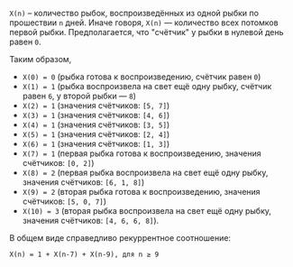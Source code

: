 `X(n)` – количество рыбок, воспроизведённых из одной рыбки по прошествии `n` дней.
Иначе говоря, `X(n)` — количество всех потомков первой рыбки.
Предполагается, что "счётчик" у рыбки в нулевой день равен `0`.

Таким образом,
- `X(0) = 0` (рыбка готова к воспроизведению, счётчик равен `0`)
- `X(1) = 1` (рыбка воспроизвела на свет ещё одну рыбку, счётчик равен `6`, у второй рыбки — `8`)
- `X(2) = 1` (значения счётчиков: `[5, 7]`)
- `X(3) = 1` (значения счётчиков: `[4, 6]`)
- `X(4) = 1` (значения счётчиков: `[3, 5]`)
- `X(5) = 1` (значения счётчиков: `[2, 4]`)
- `X(6) = 1` (значения счётчиков: `[1, 3]`)
- `X(7) = 1` (первая рыбка готова к воспроизведению, значения счётчиков: `[0, 2]`)
- `X(8) = 2` (первая рыбка воспроизвела на свет ещё одну рыбку, значения счётчиков: `[6, 1, 8]`)
- `X(9) = 2` (вторая рыбка готова к воспроизведению, значения счётчиков: `[5, 0, 7]`)
- `X(10) = 3` (вторая рыбка воспроизвела на свет ещё одну рыбку, значения счётчиков: `[4, 6, 6, 8]`).

В общем виде справедливо рекуррентное соотношение:
```
X(n) = 1 + X(n-7) + X(n-9), для n ≥ 9
```
